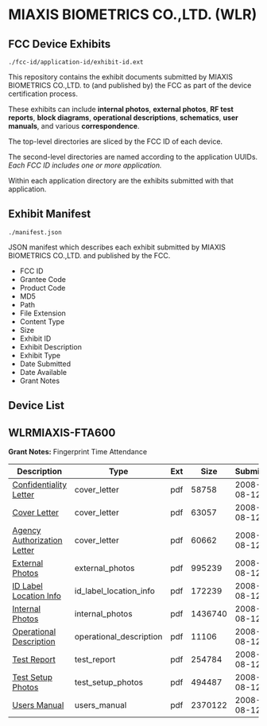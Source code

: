# MIAXIS BIOMETRICS CO.,LTD. (WLR)
## FCC Device Exhibits

```
./fcc-id/application-id/exhibit-id.ext
```

This repository contains the exhibit documents submitted by MIAXIS BIOMETRICS CO.,LTD. to (and published by) the FCC as part of the device certification process.

These exhibits can include **internal photos**, **external photos**, **RF test reports**, **block diagrams**, **operational descriptions**, **schematics**, **user manuals**, and various **correspondence**.

The top-level directories are sliced by the FCC ID of each device.

The second-level directories are named according to the application UUIDs. *Each FCC ID includes one or more application.*

Within each application directory are the exhibits submitted with that application. 

## Exhibit Manifest

```
./manifest.json
```

JSON manifest which describes each exhibit submitted by MIAXIS BIOMETRICS CO.,LTD. and published by the FCC.

- FCC ID
- Grantee Code
- Product Code
- MD5
- Path
- File Extension
- Content Type
- Size
- Exhibit ID
- Exhibit Description
- Exhibit Type
- Date Submitted
- Date Available
- Grant Notes

## Device List
## WLRMIAXIS-FTA600
**Grant Notes:** Fingerprint Time Attendance

| Description | Type | Ext | Size | Submitted | Available |
| ----------- | ---- | --- | ---- | --------- | --------- |
| [Confidentiality Letter](WLRMIAXIS-FTA600/1deb9d61a623fbc03033c4871efb6eba/984181.pdf) | cover_letter | pdf | 58758 | 2008-08-12 | 2008-08-13 |
| [Cover Letter](WLRMIAXIS-FTA600/1deb9d61a623fbc03033c4871efb6eba/984182.pdf) | cover_letter | pdf | 63057 | 2008-08-12 | 2008-08-13 |
| [Agency Authorization Letter](WLRMIAXIS-FTA600/1deb9d61a623fbc03033c4871efb6eba/984183.pdf) | cover_letter | pdf | 60662 | 2008-08-12 | 2008-08-13 |
| [External Photos](WLRMIAXIS-FTA600/1deb9d61a623fbc03033c4871efb6eba/984184.pdf) | external_photos | pdf | 995239 | 2008-08-12 | 2008-08-13 |
| [ID Label Location Info](WLRMIAXIS-FTA600/1deb9d61a623fbc03033c4871efb6eba/984185.pdf) | id_label_location_info | pdf | 172239 | 2008-08-12 | 2008-08-13 |
| [Internal Photos](WLRMIAXIS-FTA600/1deb9d61a623fbc03033c4871efb6eba/984186.pdf) | internal_photos | pdf | 1436740 | 2008-08-12 | 2008-08-13 |
| [Operational Description](WLRMIAXIS-FTA600/1deb9d61a623fbc03033c4871efb6eba/984187.pdf) | operational_description | pdf | 11106 | 2008-08-12 | 2008-08-13 |
| [Test Report](WLRMIAXIS-FTA600/1deb9d61a623fbc03033c4871efb6eba/984189.pdf) | test_report | pdf | 254784 | 2008-08-12 | 2008-08-13 |
| [Test Setup Photos](WLRMIAXIS-FTA600/1deb9d61a623fbc03033c4871efb6eba/984190.pdf) | test_setup_photos | pdf | 494487 | 2008-08-12 | 2008-08-13 |
| [Users Manual](WLRMIAXIS-FTA600/1deb9d61a623fbc03033c4871efb6eba/984191.pdf) | users_manual | pdf | 2370122 | 2008-08-12 | 2008-08-13 |
